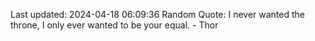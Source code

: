 Last updated: 2024-04-18 06:09:36
Random Quote: I never wanted the throne, I only ever wanted to be your equal. - Thor